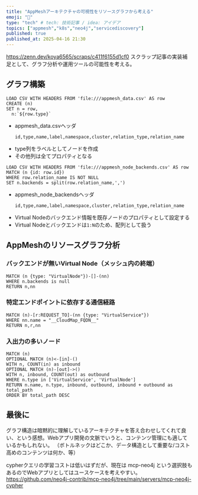 ```yaml
---
title: "AppMeshアーキテクチャの可視性をリソースグラフから考える"
emoji: "🎃"
type: "tech" # tech: 技術記事 / idea: アイデア
topics: ["appmesh","k8s","neo4j","servicediscovery"]
published: true
published_at: 2025-04-16 21:30
---
```


https://zenn.dev/koya6565/scraps/c411f6155d1cf0
スクラップ記事の実装補足として、グラフ分析や運用ツールの可能性を考える。

## グラフ構築

```cypher
LOAD CSV WITH HEADERS FROM 'file:///appmesh_data.csv' AS row
CREATE (n)
SET n = row,
  n:`${row.type}`
```
- appmesh_data.csvヘッダ
    ```csv
    id,type,name,label,namespace,cluster,relation_type,relation_name
    ```
- type列をラベルとしてノードを作成
- その他列は全てプロパティとなる


```cypher
LOAD CSV WITH HEADERS FROM 'file:///appmesh_node_backends.csv' AS row
MATCH (n {id: row.id})
WHERE row.relation_name IS NOT NULL
SET n.backends = split(row.relation_name,',')
```
- appmesh_node_backendsヘッダ
    ```csv
    id,type,name,label,namespace,cluster,relation_type,relation_name
    ```
- Virtual Nodeのバックエンド情報を既存ノードのプロパティとして設定する
- Virtual Nodeとバックエンドは`1:N`のため、配列として扱う

## AppMeshのリソースグラフ分析

### バックエンドが無いVirtual Node（メッシュ内の終端）
```cypher
MATCH (n {type: "VirtualNode"})-[]-(nn)
WHERE n.backends is null
RETURN n,nn
```

### 特定エンドポイントに依存する通信経路
```cypher
MATCH (n)-[r:REQUEST_TO]-(nn {type: "VirtualService"})
WHERE nn.name = "__CloudMap_FQDN__"
RETURN n,r,nn
```

### 入出力の多いノード
```cypher
MATCH (n)
OPTIONAL MATCH (n)<-[in]-()
WITH n, COUNT(in) as inbound
OPTIONAL MATCH (n)-[out]->()
WITH n, inbound, COUNT(out) as outbound
WHERE n.type in ['VirtualService', 'VirtualNode']
RETURN n.name, n.type, inbound, outbound, inbound + outbound as total_path
ORDER BY total_path DESC
```

## 最後に
グラフ構造は暗黙的に理解しているアーキテクチャを答え合わせしてくれて良い、という感想。Webアプリ開発の文脈でいうと、コンテンツ管理にも適しているかもしれない。
（ボトルネックはどこか、データ構造として重要な/コスト高めのコンテンツは何か、等）

cypherクエリの学習コストは低いはずだが、現在は mcp-neo4j という選択肢もあるのでWebアプリとしてはユースケースを考えやすい。
https://github.com/neo4j-contrib/mcp-neo4j/tree/main/servers/mcp-neo4j-cypher
